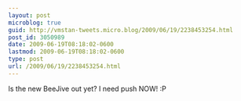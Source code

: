 ```yaml
---
layout: post
microblog: true
guid: http://vmstan-tweets.micro.blog/2009/06/19/2238453254.html
post_id: 3050989
date: 2009-06-19T08:18:02-0600
lastmod: 2009-06-19T08:18:02-0600
type: post
url: /2009/06/19/2238453254.html
---
```

Is the new BeeJive out yet? I need push NOW! :P
